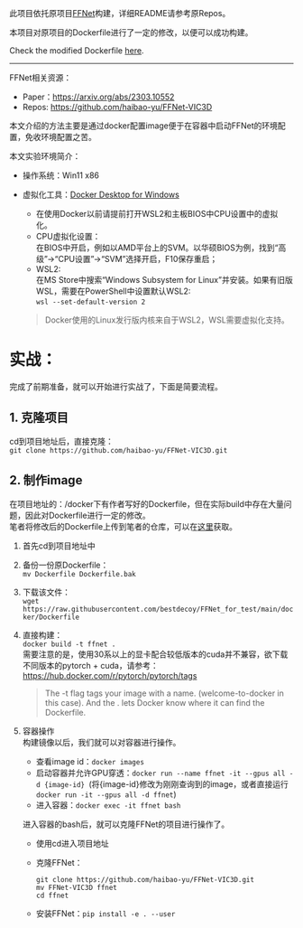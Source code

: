 此项目依托原项目[FFNet](https://github.com/haibao-yu/FFNet-VIC3D)构建，详细README请参考原Repos。

本项目对原项目的Dockerfile进行了一定的修改，以便可以成功构建。

Check the modified Dockerfile [here](https://github.com/bestdecoy/FFNet_for_test/tree/main/docker).

---

FFNet相关资源：
- Paper：https://arxiv.org/abs/2303.10552
- Repos: https://github.com/haibao-yu/FFNet-VIC3D

本文介绍的方法主要是通过docker配置image便于在容器中启动FFNet的环境配置，免收环境配置之苦。


本文实验环境简介：
- 操作系统：Win11 x86
- 虚拟化工具：[Docker Desktop for Windows](https://docs.docker.com/desktop/install/windows-install/)
    - 在使用Docker以前请提前打开WSL2和主板BIOS中CPU设置中的虚拟化。
    - CPU虚拟化设置：  
    在BIOS中开启，例如以AMD平台上的SVM。以华硕BIOS为例，找到“高级”->“CPU设置”->“SVM”选择开启，F10保存重启；
    - WSL2:   
    在MS Store中搜索“Windows Subsystem for Linux”并安装。如果有旧版WSL，需要在PowerShell中设置默认WSL2:  
    `wsl --set-default-version 2`

    > Docker使用的Linux发行版内核来自于WSL2，WSL需要虚拟化支持。

# 实战：
完成了前期准备，就可以开始进行实战了，下面是简要流程。
## 1. 克隆项目
cd到项目地址后，直接克隆：  
`git clone https://github.com/haibao-yu/FFNet-VIC3D.git`

## 2. 制作image
在项目地址的：/docker下有作者写好的Dockerfile，但在实际build中存在大量问题，因此对Dockerfile进行一定的修改。  
笔者将修改后的Dockerfile上传到笔者的仓库，可以在[这里](https://github.com/bestdecoy/FFNet_for_test/blob/main/docker/Dockerfile)获取。

1. 首先cd到项目地址中
2. 备份一份原Dockerfile：  
    `mv Dockerfile Dockerfile.bak`  
3. 下载该文件：  
    `wget https://raw.githubusercontent.com/bestdecoy/FFNet_for_test/main/docker/Dockerfile`
4. 直接构建：  
`docker build -t ffnet .`  
需要注意的是，使用30系以上的显卡配合较低版本的cuda并不兼容，欲下载不同版本的pytorch + cuda，请参考：https://hub.docker.com/r/pytorch/pytorch/tags
    > The -t flag tags your image with a name. (welcome-to-docker in this case). And the . lets Docker know where it can find the Dockerfile.  

5. 容器操作  
    构建镜像以后，我们就可以对容器进行操作。
    - 查看image id：`docker images`
    - 启动容器并允许GPU穿透：`docker run --name ffnet -it --gpus all -d {image-id} `(将{image-id}修改为刚刚查询到的image，或者直接运行`docker run -it --gpus all -d ffnet`)
    - 进入容器：`docker exec -it ffnet bash`
    
    进入容器的bash后，就可以克隆FFNet的项目进行操作了。
    - 使用cd进入项目地址
    - 克隆FFNet：  

        ```
        git clone https://github.com/haibao-yu/FFNet-VIC3D.git
        mv FFNet-VIC3D ffnet
        cd ffnet
        ```
    - 安装FFNet：`pip install -e . --user`
